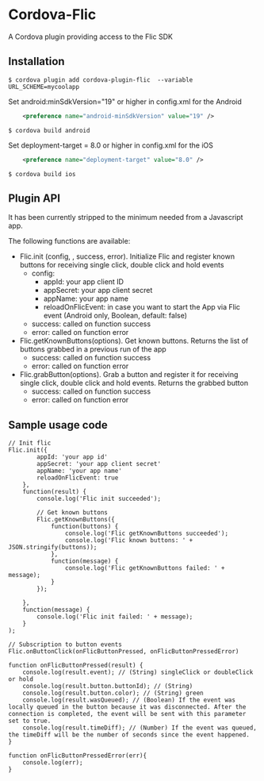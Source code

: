 # Cordova-Flic
A Cordova plugin providing access to the Flic SDK

## Installation
    $ cordova plugin add cordova-plugin-flic  --variable URL_SCHEME=mycoolapp

Set android:minSdkVersion="19" or higher in config.xml for the Android
```xml
	<preference name="android-minSdkVersion" value="19" />
```

	$ cordova build android

Set deployment-target = 8.0 or higher in config.xml for the iOS 
```xml
	<preference name="deployment-target" value="8.0" />
```

	$ cordova build ios

## Plugin API
It has been currently stripped to the minimum needed from a Javascript app.

The following functions are available:

* Flic.init (config, , success, error). Initialize Flic and register known buttons for receiving single click, double click and hold events
  * config:
	* appId: your app client ID
	* appSecret: your app client secret
	* appName: your app name
	* reloadOnFlicEvent: in case you want to start the App via Flic event (Android only, Boolean, default: false)
  * success: called on function success
  * error: called on function error
* Flic.getKnownButtons(options). Get known buttons. Returns the list of buttons grabbed in a previous run of the app
  * success: called on function success
  * error: called on function error
* Flic.grabButton(options). Grab a button and register it for receiving single click, double click and hold events. Returns the grabbed button
  * success: called on function success
  * error: called on function error

## Sample usage code
    // Init flic
    Flic.init({
			appId: 'your app id'
			appSecret: 'your app client secret' 
			appName: 'your app name'
			reloadOnFlicEvent: true
		}, 
        function(result) {
            console.log('Flic init succeeded');

            // Get known buttons
            Flic.getKnownButtons({
                function(buttons) {
                    console.log('Flic getKnownButtons succeeded');
                    console.log('Flic known buttons: ' + JSON.stringify(buttons));
                },
                function(message) {
                    console.log('Flic getKnownButtons failed: ' + message);
                }
            });

        },
        function(message) {
            console.log('Flic init failed: ' + message);
        }
    );

    // Subscription to button events
	Flic.onButtonClick(onFlicButtonPressed, onFlicButtonPressedError)

    function onFlicButtonPressed(result) {
        console.log(result.event); // (String) singleClick or doubleClick or hold
        console.log(result.button.buttonId); // (String)
        console.log(result.button.color); // (String) green
        console.log(result.wasQueued); // (Boolean) If the event was locally queued in the button because it was disconnected. After the connection is completed, the event will be sent with this parameter set to true.
		console.log(result.timeDiff); // (Number) If the event was queued, the timeDiff will be the number of seconds since the event happened.
    }
	
	function onFlicButtonPressedError(err){
		console.log(err);
	}
